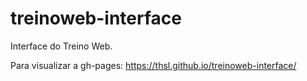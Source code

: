 # treinoweb-interface
Interface do Treino Web.

Para visualizar a gh-pages: https://thsl.github.io/treinoweb-interface/
